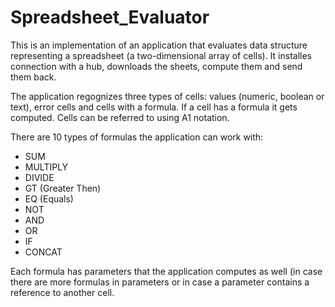 # Spreadsheet_Evaluator

This is an implementation of an application that evaluates data structure representing a spreadsheet (a two-dimensional array of cells). It installes connection with a hub, downloads the sheets, compute them and send them back. 

The application regognizes three types of cells: values (numeric, boolean or text), error cells and cells with a formula. If a cell has a formula it gets computed. Cells can be referred to using A1 notation.

There are 10 types of formulas the application can work with:
- SUM
- MULTIPLY
- DIVIDE
- GT (Greater Then)
- EQ (Equals)
- NOT
- AND
- OR
- IF
- CONCAT

Each formula has parameters that the application computes as well (in case there are more formulas in parameters or in case a parameter contains a reference to another cell.
